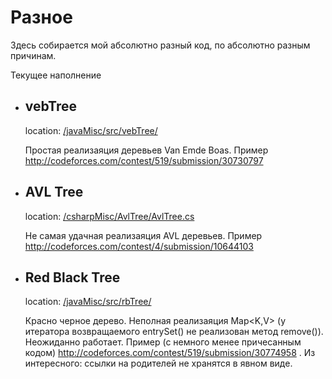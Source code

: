 # Разное
Здесь собирается мой абсолютно разный код, по абсолютно разным причинам.

Текущее наполнение

* ## vebTree
  location: [/javaMisc/src/vebTree/](/javaMisc/src/vebTree/)
  
  Простая реализаяция деревьев Van Emde Boas.  Пример http://codeforces.com/contest/519/submission/30730797

* ## AVL Tree
  location: [/csharpMisc/AvlTree/AvlTree.cs](/csharpMisc/AvlTree/AvlTree.cs)
  
  Не самая удачная реализаяция AVL деревьев. Пример http://codeforces.com/contest/4/submission/10644103

* ## Red Black Tree
  location: [/javaMisc/src/rbTree/](/javaMisc/src/rbTree/)
  
  Красно черное дерево. Неполная реализаяция Map<K,V> (у итератора возвращаемого entrySet() не реализован метод remove()). Неожиданно работает. Пример (с немного менее причесанным кодом) http://codeforces.com/contest/519/submission/30774958 . Из интересного: ссылки на родителей не хранятся в явном виде.